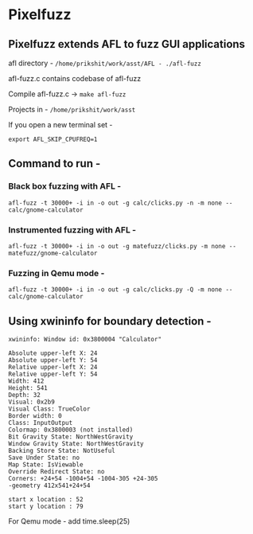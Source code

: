 # Pixelfuzz

## Pixelfuzz extends AFL to fuzz GUI applications

afl directory - `/home/prikshit/work/asst/AFL - ./afl-fuzz`

afl-fuzz.c contains codebase of afl-fuzz

Compile afl-fuzz.c -> `make afl-fuzz`

Projects in - `/home/prikshit/work/asst`

If you open a new terminal set -

`export AFL_SKIP_CPUFREQ=1`

## Command to run -

### Black box fuzzing with AFL -

`afl-fuzz -t 30000+ -i in -o out -g calc/clicks.py -n -m none -- calc/gnome-calculator`

### Instrumented fuzzing with AFL -

`afl-fuzz -t 30000+ -i in -o out -g matefuzz/clicks.py -m none -- matefuzz/gnome-calculator`

### Fuzzing in Qemu mode -

`afl-fuzz -t 30000+ -i in -o out -g calc/clicks.py -Q -m none -- calc/gnome-calculator`

## Using xwininfo for boundary detection -

```
xwininfo: Window id: 0x3800004 "Calculator"

Absolute upper-left X: 24
Absolute upper-left Y: 54
Relative upper-left X: 24
Relative upper-left Y: 54
Width: 412
Height: 541
Depth: 32
Visual: 0x2b9
Visual Class: TrueColor
Border width: 0
Class: InputOutput
Colormap: 0x3800003 (not installed)
Bit Gravity State: NorthWestGravity
Window Gravity State: NorthWestGravity
Backing Store State: NotUseful
Save Under State: no
Map State: IsViewable
Override Redirect State: no
Corners: +24+54 -1004+54 -1004-305 +24-305
-geometry 412x541+24+54

start x location : 52
start y location : 79
```

For Qemu mode - add time.sleep(25)
